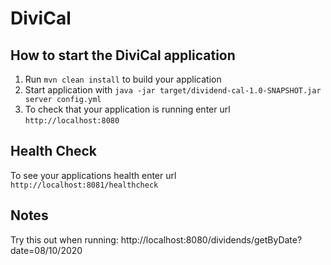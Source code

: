 # DiviCal

How to start the DiviCal application
---

1. Run `mvn clean install` to build your application
1. Start application with `java -jar target/dividend-cal-1.0-SNAPSHOT.jar server config.yml`
1. To check that your application is running enter url `http://localhost:8080`

Health Check
---

To see your applications health enter url `http://localhost:8081/healthcheck`

Notes
---
Try this out when running:
http://localhost:8080/dividends/getByDate?date=08/10/2020